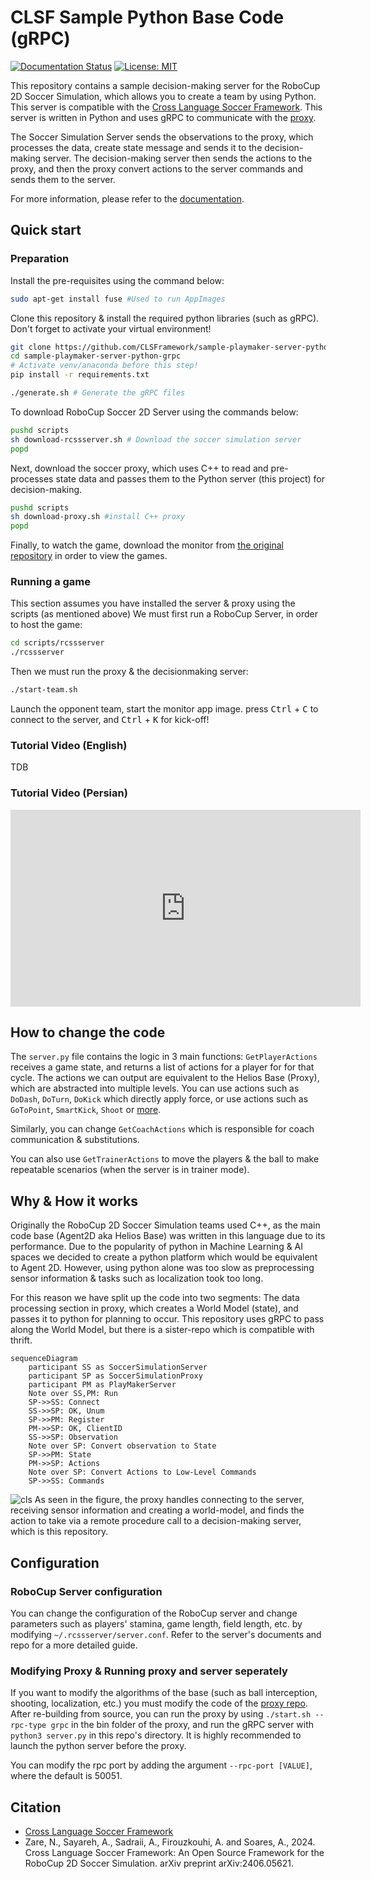 # CLSF Sample Python Base Code (gRPC)

[![Documentation Status](https://readthedocs.org/projects/clsframework/badge/?version=latest)](https://clsframework.github.io/docs/introduction/)
[![License: MIT](https://img.shields.io/badge/License-MIT-yellow.svg)](https://opensource.org/licenses/MIT)

This repository contains a sample decision-making server for the RoboCup 2D Soccer Simulation, which allows you to create a team by using Python. This server is compatible with the [Cross Language Soccer Framework](https://arxiv.org/pdf/2406.05621). This server is written in Python and uses gRPC to communicate with the [proxy](https://github.com/CLSFramework/soccer-simulation-proxy).

The Soccer Simulation Server sends the observations to the proxy, which processes the data, create state message and sends it to the decision-making server. The decision-making server then sends the actions to the proxy, and then the proxy convert actions to the server commands and sends them to the server.

For more information, please refer to the [documentation](https://clsframework.github.io/).

## Quick start

### Preparation

Install the pre-requisites using the command below:

``` Bash
sudo apt-get install fuse #Used to run AppImages
```

Clone this repository & install the required python libraries (such as gRPC). Don't forget to activate your virtual environment!

``` Bash
git clone https://github.com/CLSFramework/sample-playmaker-server-python-grpc.git
cd sample-playmaker-server-python-grpc
# Activate venv/anaconda before this step!
pip install -r requirements.txt

./generate.sh # Generate the gRPC files
```

To download RoboCup Soccer 2D Server using the commands below:

``` Bash
pushd scripts
sh download-rcssserver.sh # Download the soccer simulation server
popd
```

Next, download the soccer proxy, which uses C++ to read and pre-processes state data and passes them to the Python server (this project) for decision-making.

``` Bash
pushd scripts
sh download-proxy.sh #install C++ proxy
popd
```

Finally, to watch the game, download the monitor from [the original repository](https://github.com/rcsoccersim/rcssmonitor/releases) in order to view the games.

### Running a game

This section assumes you have installed the server & proxy using the scripts (as mentioned above)
We must first run a RoboCup Server, in order to host the game:

``` Bash
cd scripts/rcssserver
./rcssserver
```

Then we must run the proxy & the decisionmaking server:

``` Bash
./start-team.sh
```

Launch the opponent team, start the monitor app image. press <kbd>Ctrl</kbd> + <kbd>C</kbd> to connect to the server, and <kbd>Ctrl</kbd> + <kbd>K</kbd> for kick-off!

### Tutorial Video (English)

TDB

### Tutorial Video (Persian)

<iframe width="560" height="315" src="https://www.youtube.com/embed/97YDEumcVWU?si=a5meyaRTzbgMRhXT" title="YouTube video player" frameborder="0" allow="accelerometer; autoplay; clipboard-write; encrypted-media; gyroscope; picture-in-picture; web-share" referrerpolicy="strict-origin-when-cross-origin" allowfullscreen></iframe>

## How to change the code

The `server.py` file contains the logic in 3 main functions:
`GetPlayerActions` receives a game state, and returns a list of actions for a player for for that cycle.
The actions we can output are equivalent to the Helios Base (Proxy), which are abstracted into multiple levels.
You can use actions such as `DoDash`, `DoTurn`, `DoKick` which directly apply force, or use actions such as `GoToPoint`, `SmartKick`, `Shoot` or [more](https://clsframework.github.io/docs/idl/).

Similarly, you can change `GetCoachActions` which is responsible for coach communication & substitutions.

You can also use `GetTrainerActions` to move the players & the ball to make repeatable scenarios (when the server is in trainer mode).

## Why & How it works

Originally the RoboCup 2D Soccer Simulation teams used C++, as the main code base (Agent2D aka Helios Base) was written in this language due to its performance.
Due to the popularity of python in Machine Learning & AI spaces we decided to create a python platform which would be equivalent to Agent 2D.
However, using python alone was too slow as preprocessing sensor information & tasks such as localization took too long.

For this reason we have split up the code into two segments:
The data processing section in proxy, which creates a World Model (state), and passes it to python for planning to occur. This repository uses gRPC to pass along the World Model, but there is a sister-repo which is compatible with thrift.

```mermaid
sequenceDiagram
    participant SS as SoccerSimulationServer
    participant SP as SoccerSimulationProxy
    participant PM as PlayMakerServer
    Note over SS,PM: Run
    SP->>SS: Connect
    SS->>SP: OK, Unum
    SP->>PM: Register
    PM->>SP: OK, ClientID
    SS->>SP: Observation
    Note over SP: Convert observation to State
    SP->>PM: State
    PM->>SP: Actions
    Note over SP: Convert Actions to Low-Level Commands
    SP->>SS: Commands
```

![cls](https://github.com/user-attachments/assets/4daee216-1479-4acd-88f2-9e772b8c7837)
As seen in the figure, the proxy handles connecting to the server, receiving sensor information and creating a world-model, and finds the action to take via a remote procedure call to a decision-making server, which is this repository.

## Configuration

### RoboCup Server configuration

You can change the configuration of the RoboCup server and change parameters such as players' stamina, game length, field length, etc. by modifying `~/.rcssserver/server.conf`. Refer to the server's documents and repo for a more detailed guide.

### Modifying Proxy & Running proxy and server seperately

If you want to modify the algorithms of the base (such as ball interception, shooting, localization, etc.) you must modify the code of the [proxy repo](https://github.com/CLSFramework/soccer-simulation-proxy). After re-building from source, you can run the proxy by using `./start.sh --rpc-type grpc` in the bin folder of the proxy, and run the gRPC server with `python3 server.py` in this repo's directory. It is highly recommended to launch the python server before the proxy.

You can modify the rpc port by adding the argument `--rpc-port [VALUE]`, where the default is 50051.

## Citation

- [Cross Language Soccer Framework](https://arxiv.org/pdf/2406.05621)
- Zare, N., Sayareh, A., Sadraii, A., Firouzkouhi, A. and Soares, A., 2024. Cross Language Soccer Framework: An Open Source Framework for the RoboCup 2D Soccer Simulation. arXiv preprint arXiv:2406.05621.
